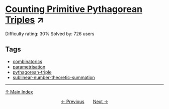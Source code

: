 # [Counting Primitive Pythagorean Triples](https://projecteuler.net/problem=540) ↗️

Difficulty rating: 30%
Solved by: 726 users
## Tags

- [combinatorics](../tags/combinatorics.md)
- [parametrisation](../tags/parametrisation.md)
- [pythagorean-triple](../tags/pythagorean-triple.md)
- [sublinear-number-theoretic-summation](../tags/sublinear-number-theoretic-summation.md)



---

[↑ Main Index](../README.md)


<div align=center><a href='539.md'>← Previous</a> &nbsp;&nbsp; &nbsp;&nbsp;  <a href='541.md'>Next →</a></div>

